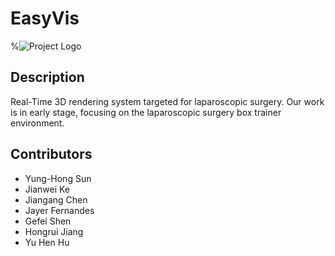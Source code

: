 # EasyVis

%![Project Logo](path_to_logo_or_image)

## Description
Real-Time 3D rendering system targeted for laparoscopic surgery. Our work is in early stage, focusing on the laparoscopic surgery box trainer environment.

## Contributors

- Yung-Hong Sun
- Jianwei Ke
- Jiangang Chen
- Jayer Fernandes
- Gefei Shen
- Hongrui Jiang
- Yu Hen Hu
